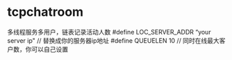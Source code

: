 # tcpchatroom

多线程服务多用户，链表记录活动人数
#define LOC_SERVER_ADDR “your server ip" // 替换成你的服务器ip地址
#define QUEUELEN 10  // 同时在线最大客户数，你可以自己设置
